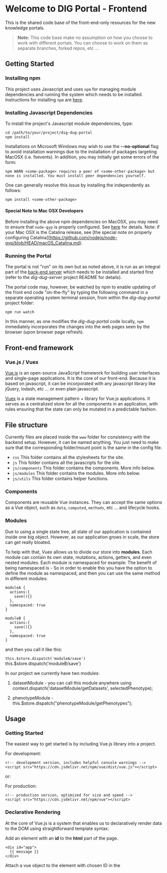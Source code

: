 # Welcome to DIG Portal - Frontend

This is the shared code base of the front-end-only resources for the new knowledge portals. 

> **Note:** This code base make no assumption on how you choose to work with
> different portals. You can choose to work on them as separate
> branches, forked repos, etc ...

## Getting Started

### Installing npm

This project uses Javascript and uses `npm` for managing module dependencies and running the system which needs to be installed. Instructions for installing `npm` are [here](https://www.npmjs.com/get-npm}).

### Installing Javascript Dependencies

To install the project's Javascript module dependencies, type:

```
cd /path/to/your/project/dig-dug-portal
npm install
```

Installations on Microsoft Windows may wish to use the **--no-optional** flag to avoid installation warnings due to the installation of packages targeting MacOSX (i.e. fsevents). In addition, you may initially get some errors of the form:

```  
npm WARN <some-package> requires a peer of <some-other-package> but none is installed. You must install peer dependencies yourself.
```

One can generally resolve this issue by installing the *<some-other-package>* independently as follows:

``` 
npm install <some-other-package>
```

#### Special Note to Mac OSX Developers

Before installing the above npm dependencies on MacOSX, you may need to ensure that `node-gyp` is properly configured. See [here](https://www.npmjs.com/package/node-gyp) for details. Note: if your Mac OSX is the Catalina release, see [the special note on properly configuring Catalina][https://github.com/nodejs/node-gyp/blob/HEAD/macOS_Catalina.md).  

### Running the Portal

The portal is not "run" on its own but as noted above, it is run as an integral part of the [back-end server](https://github.com/broadinstitute/dig-dug-server) which  needs to be installed and started first (refer to the *dig-dug-server* project README for details).

The portal code may, however, be watched by npm to enable updating of the front end code "on-the-fly" by typing the following command in a separate operating system terminal session, from within the *dig-dug-portal* project folder:
 
```
npm run watch
```

In this manner, as one modifies the *dig-dug-portal* code locally, `npm` immediately incorporates the changes into the web pages seen by the browser (upon browser page refresh).

## Front-end framework

### Vue.js / Vuex

[Vue.js](https://vuejs.org/) is an open-source JavaScript framework for building user interfaces and single-page applications. It is the core of our front-end. Because it is based on javascript, it can be incorporated with any javascript library like jQuery, lodash, etc ... or even plain javascript.

[Vuex](https://vuex.vuejs.org/) is a state management pattern + library for Vue.js applications. It serves as a centralized store for all the components in an application, with rules ensuring that the state can only be mutated in a predictable fashion.

## File structure

Currently files are placed inside the `www` folder for consistency with the backend setup. However, it can be named anything. You just need to make sure that the corresponding folder/mount point is the same in the config file.

- `css` This folder contains all the stylesheets for the site.
- `js` This folder contains all the javascripts for the site.
- `js/components` This folder contains the components. More info below.
- `js/modules` This folder contains the modules. More info below.
- `js/utils` This folder contains helper functions.

### Components

Components are reusable Vue instances. They can accept the same options as a Vue object, such as `data`, `computed`, 
`methods`, etc ... and lifecycle hooks.

### Modules

Due to using a single state tree, all state of our application is contained inside one big object. However, as our 
application grows in scale, the store can get really bloated.

To help with that, Vuex allows us to divide our store into **modules**. Each module can contain its own state, 
mutations, actions, getters, and even nested modules.
Each module is namespaced for example:  The benefit of being namespaced is - So in order to enable this you have the 
option to define the module as namespaced, and then you can use the same method in different modules:

```
moduleA {
  actions:{
    save(){}
  },
  namespaced: true
}
```

```
moduleB {
  actions:{  
    save(){}
  },
  namespaced: true
}
```
and then you call it like this:

`this.$store.dispatch('moduleA/save')`
this.$store.dispatch('moduleB/save')

In our project we currently have two modules:

1. datasetModule -  you can call this module anywhere using context.dispatch('datasetModule/getDatasets', selectedPhenotype);

2. phenotypeModule - this.$store.dispatch("phenotypeModule/getPhenotypes");



## Usage

### Getting Started

The easiest way to get started is by including Vue.js library into a project.

For development:

```
<!-- development version, includes helpful console warnings -->
<script src="https://cdn.jsdelivr.net/npm/vue/dist/vue.js"></script>
```

or:

For production:

```
<!-- production version, optimized for size and speed -->
<script src="https://cdn.jsdelivr.net/npm/vue"></script>
```

### Declarative Rendering

At the core of Vue.js is a system that enables us to declaratively render data to the DOM using straightforward 
template syntax:

Add an element with an **id** to the **html** part of the page.

```
<div id="app">
  {{ message }}
</div>
```

Attach a vue object to the element with chosen ID in the **<script>** section.

```
var app = new Vue({
    el: '#app',
    data: {
        message: 'Hello Word!'
    }
})
```

And we have our first Vue app! The data and the DOM are now linked, and everything is now **reactive**.

### Using Components

```
<div id="app">

    <phenotype></phenotype>

</div>
```
